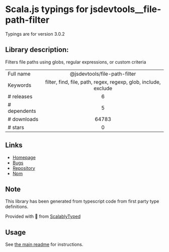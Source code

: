 
# Scala.js typings for jsdevtools__file-path-filter

Typings are for version 3.0.2

## Library description:
Filters file paths using globs, regular expressions, or custom criteria

|                    |                 |
| ------------------ | :-------------: |
| Full name          | @jsdevtools/file-path-filter |
| Keywords           | filter, find, file, path, regex, regexp, glob, include, exclude |
| # releases         | 6 |
| # dependents       | 5 |
| # downloads        | 64783 |
| # stars            | 0 |

## Links
- [Homepage](https://jstools.dev/file-path-filter)
- [Bugs](https://github.com/JS-DevTools/file-path-filter/issues)
- [Repository](https://github.com/JS-DevTools/file-path-filter)
- [Npm](https://www.npmjs.com/package/%40jsdevtools%2Ffile-path-filter)
    


## Note
This library has been generated from typescript code from first party type definitions.

Provided with :purple_heart: from [ScalablyTyped](https://github.com/oyvindberg/ScalablyTyped)

## Usage
See [the main readme](../../readme.md) for instructions.


